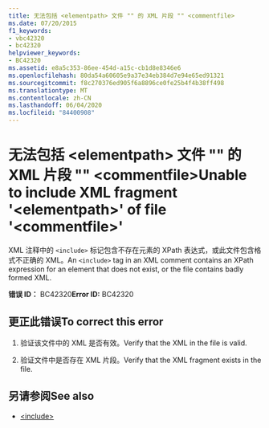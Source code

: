 ```yaml
---
title: 无法包括 <elementpath> 文件 "" 的 XML 片段 "" <commentfile>
ms.date: 07/20/2015
f1_keywords:
- vbc42320
- bc42320
helpviewer_keywords:
- BC42320
ms.assetid: e8a5c353-86ee-454d-a15c-cb1d8e8346e6
ms.openlocfilehash: 80da54a60605e9a37e34eb384d7e94e65ed91321
ms.sourcegitcommit: f8c270376ed905f6a8896ce0fe25b4f4b38ff498
ms.translationtype: MT
ms.contentlocale: zh-CN
ms.lasthandoff: 06/04/2020
ms.locfileid: "84400908"
---
```

# <a name="unable-to-include-xml-fragment-elementpath-of-file-commentfile"></a><span data-ttu-id="53a26-102">无法包括 \<elementpath> 文件 "" 的 XML 片段 "" \<commentfile></span><span class="sxs-lookup"><span data-stu-id="53a26-102">Unable to include XML fragment '\<elementpath>' of file '\<commentfile>'</span></span>
<span data-ttu-id="53a26-103">XML 注释中的 `<include>` 标记包含不存在元素的 XPath 表达式，或此文件包含格式不正确的 XML。</span><span class="sxs-lookup"><span data-stu-id="53a26-103">An `<include>` tag in an XML comment contains an XPath expression for an element that does not exist, or the file contains badly formed XML.</span></span>  
  
 <span data-ttu-id="53a26-104">**错误 ID：** BC42320</span><span class="sxs-lookup"><span data-stu-id="53a26-104">**Error ID:** BC42320</span></span>  
  
## <a name="to-correct-this-error"></a><span data-ttu-id="53a26-105">更正此错误</span><span class="sxs-lookup"><span data-stu-id="53a26-105">To correct this error</span></span>  
  
1. <span data-ttu-id="53a26-106">验证该文件中的 XML 是否有效。</span><span class="sxs-lookup"><span data-stu-id="53a26-106">Verify that the XML in the file is valid.</span></span>  
  
2. <span data-ttu-id="53a26-107">验证文件中是否存在 XML 片段。</span><span class="sxs-lookup"><span data-stu-id="53a26-107">Verify that the XML fragment exists in the file.</span></span>  
  
## <a name="see-also"></a><span data-ttu-id="53a26-108">另请参阅</span><span class="sxs-lookup"><span data-stu-id="53a26-108">See also</span></span>

- [\<include>](../language-reference/xmldoc/include.md)
